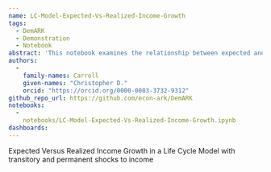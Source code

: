 ```yaml
---
name: LC-Model-Expected-Vs-Realized-Income-Growth
tags:
  - DemARK
  - Demonstration
  - Notebook
abstract: 'This notebook examines the relationship between expected and actual income growth in a model with transitory and permanent shocks'
authors:
  -
    family-names: Carroll
    given-names: "Christopher D."
    orcid: "https://orcid.org/0000-0003-3732-9312"
github_repo_url: https://github.com/econ-ark/DemARK
notebooks:
  - 
    notebooks/LC-Model-Expected-Vs-Realized-Income-Growth.ipynb
dashboards:
---
```


Expected Versus Realized Income Growth in a Life Cycle Model with transitory and permanent shocks to income
